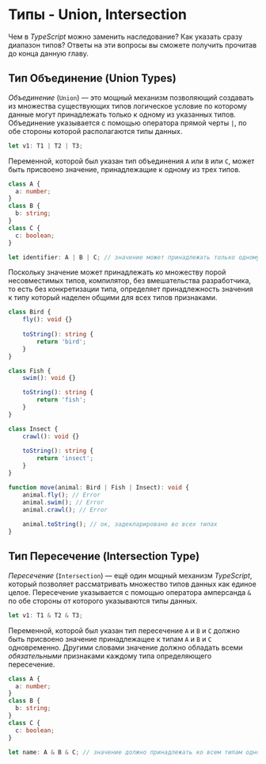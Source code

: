 # Типы - Union, Intersection
Чем в _TypeScript_ можно заменить наследование? Как указать сразу диапазон типов? Ответы на эти вопросы вы сможете получить прочитав до конца данную главу.


## Тип Объединение (Union Types)

_Объединение_ (`Union`) — это мощный механизм позволяющий создавать из множества существующих типов логическое условие по которому данные могут принадлежать только к одному из указанных типов. Объединение указывается с помощью оператора прямой черты `|`, по обе стороны которой располагаются типы данных.

`````ts
let v1: T1 | T2 | T3;
`````

Переменной, которой был указан тип объединения `A` или `B` или `C`, может быть присвоено значение, принадлежащие к одному из трех типов.

`````ts
class A {
  a: number;
}
class B {
  b: string;
}
class C {
  c: boolean;
}

let identifier: A | B | C; // значение может принадлежать только одному типу (A или B или C)
`````

Поскольку значение может принадлежать ко множеству порой несовместимых типов, компилятор, без вмешательства разработчика, то есть без конкретизации типа, определяет принадлежность значения к типу который наделен общими для всех типов признаками.

`````ts
class Bird {
    fly(): void {}
    
    toString(): string {
        return 'bird';
    }
}

class Fish {
    swim(): void {}

    toString(): string {
        return 'fish';
    }
}

class Insect {
    crawl(): void {}
    
    toString(): string {
        return 'insect';
    }
}

function move(animal: Bird | Fish | Insect): void {
    animal.fly(); // Error
    animal.swim(); // Error
    animal.crawl(); // Error
    
    animal.toString(); // ок, задекларировано во всех типах
}
`````


## Тип Пересечение (Intersection Type)

_Пересечение_ (`Intersection`) — ещё один мощный механизм _TypeScript_, который позволяет рассматривать множество типов данных как единое целое. Пересечение указывается с помощью оператора амперсанда `&` по обе стороны от которого указываются типы данных.

`````ts
let v1: T1 & T2 & T3;
`````

Переменной, которой был указан тип пересечение `A` и `B` и `С` должно быть присвоено значение принадлежащее к типам `A` и `B` и `C` одновременно.  Другими словами значение должно обладать всеми _обязательными_ признаками каждому типа определяющего пересечение.

`````ts
class A {
  a: number;
}
class B {
  b: string;
}
class C {
  c: boolean;
}

let name: A & B & C; // значение должно принадлежать ко всем типам одновременно
`````

